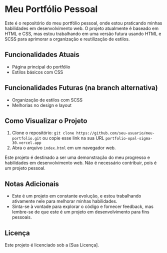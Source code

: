 # Meu Portfólio Pessoal

Este é o repositório do meu portfólio pessoal, onde estou praticando minhas habilidades em desenvolvimento web. O projeto atualmente é baseado em HTML e CSS, mas estou trabalhando em uma versão futura usando HTML e SCSS para aprimorar a organização e reutilização de estilos.

## Funcionalidades Atuais

- Página principal do portfólio
- Estilos básicos com CSS

## Funcionalidades Futuras (na branch alternativa)

- Organização de estilos com SCSS
- Melhorias no design e layout

## Como Visualizar o Projeto

1. Clone o repositório: `git clone https://github.com/seu-usuario/meu-portfolio.git` ou copie esse link na sua URL `portfolio-opal-sigma-30.vercel.app`
2. Abra o arquivo `index.html` em um navegador web.

Este projeto é destinado a ser uma demonstração do meu progresso e habilidades em desenvolvimento web. Não é necessário contribuir, pois é um projeto pessoal.

## Notas Adicionais

- Este é um projeto em constante evolução, e estou trabalhando ativamente nele para melhorar minhas habilidades.
- Sinta-se à vontade para explorar o código e fornecer feedback, mas lembre-se de que este é um projeto em desenvolvimento para fins pessoais.

## Licença

Este projeto é licenciado sob a [Sua Licença].

